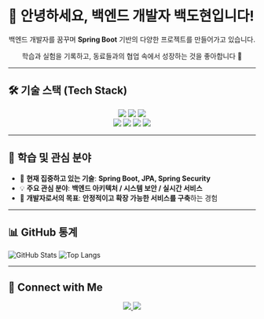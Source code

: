 # 👋 안녕하세요, 백엔드 개발자 백도현입니다!

<div align="center">
  <p>백엔드 개발자를 꿈꾸며 <b>Spring Boot</b> 기반의 다양한 프로젝트를 만들어가고 있습니다.</p>
  <p>학습과 실험을 기록하고, 동료들과의 협업 속에서 성장하는 것을 좋아합니다 🚀</p>
</div>

---

## 🛠️ 기술 스택 (Tech Stack)

<div align="center">
  <img src="https://img.shields.io/badge/Java-007396?style=for-the-badge&logo=java&logoColor=white"/>
  <img src="https://img.shields.io/badge/Spring Boot-6DB33F?style=for-the-badge&logo=springboot&logoColor=white"/>
  <img src="https://img.shields.io/badge/Spring Security-6DB33F?style=for-the-badge&logo=springsecurity&logoColor=white"/>
  <br/>
  <img src="https://img.shields.io/badge/JPA(Hibernate)-59666C?style=for-the-badge&logo=hibernate&logoColor=white"/>
  <img src="https://img.shields.io/badge/MySQL-4479A1?style=for-the-badge&logo=mysql&logoColor=white"/>
  <img src="https://img.shields.io/badge/Git-F05032?style=for-the-badge&logo=git&logoColor=white"/>
  <img src="https://img.shields.io/badge/GitHub-181717?style=for-the-badge&logo=github&logoColor=white"/>
</div>

---

## 🌱 학습 및 관심 분야

- 🌱 **현재 집중하고 있는 기술**: **Spring Boot, JPA, Spring Security**
- 💡 **주요 관심 분야**: **백엔드 아키텍처 / 시스템 보안 / 실시간 서비스**
- 🎯 **개발자로서의 목표**: **안정적이고 확장 가능한 서비스를 구축**하는 경험

---

## 📊 GitHub 통계


  ![GitHub Stats](https://github-readme-stats.vercel.app/api?username=DoH100&show_icons=true&theme=tokyonight)
  ![Top Langs](https://github-readme-stats.vercel.app/api/top-langs/?username=DoH100&layout=compact&theme=tokyonight)



---

## 🔗 Connect with Me

<div align="center">
  <a href="https://infobox96189.tistory.com/">
    <img src="https://img.shields.io/badge/Tistory Blog-000000?style=for-the-badge&logo=tistory&logoColor=white" />
  </a>
  <a href="https://github.com/DoH100">
    <img src="https://img.shields.io/badge/Follow @DoH100-181717?style=for-the-badge&logo=github&logoColor=white" />
  </a>
</div>

